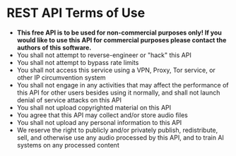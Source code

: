 # REST API Terms of Use

* **This free API is to be used for non-commercial purposes only! If you would like to use this API for commercial purposes please contact the authors of this software.**
* You shall not attempt to reverse-engineer or "hack" this API
* You shall not attempt to bypass rate limits
* You shall not access this service using a VPN, Proxy, Tor service, or other IP circumvention system
* You shall not engage in any activities that may affect the performance of this API for other users besides using it normally, and shall not launch denial of service attacks on this API
* You shall not upload copyrighted material on this API
* You agree that this API may collect and/or store audio files
* You shall not upload any personal information to this API
* We reserve the right to publicly and/or privately publish, redistribute, sell, and otherwise use any audio processed by this API, and to train AI systems on any processed content